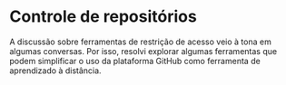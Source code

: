 # Controle de repositórios

A discussão sobre ferramentas de restrição de acesso veio à tona em algumas conversas. Por isso, resolvi explorar algumas ferramentas que podem simplificar o uso da plataforma GitHub como ferramenta de aprendizado à distância.
